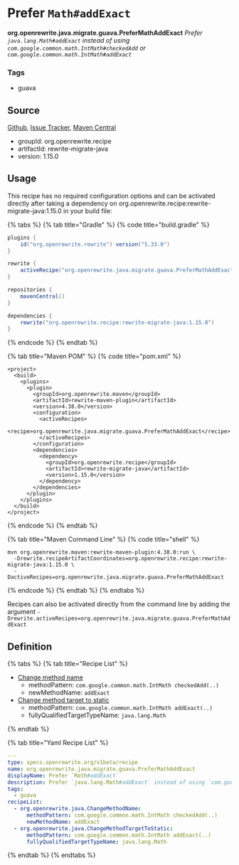 # Prefer `Math#addExact`

**org.openrewrite.java.migrate.guava.PreferMathAddExact**
_Prefer `java.lang.Math#addExact` instead of using `com.google.common.math.IntMath#checkedAdd` or `com.google.common.math.IntMath#addExact`_

### Tags

* guava

## Source

[Github](https://github.com/openrewrite/rewrite-migrate-java), [Issue Tracker](https://github.com/openrewrite/rewrite-migrate-java/issues), [Maven Central](https://search.maven.org/artifact/org.openrewrite.recipe/rewrite-migrate-java/1.15.0/jar)

* groupId: org.openrewrite.recipe
* artifactId: rewrite-migrate-java
* version: 1.15.0


## Usage

This recipe has no required configuration options and can be activated directly after taking a dependency on org.openrewrite.recipe:rewrite-migrate-java:1.15.0 in your build file:

{% tabs %}
{% tab title="Gradle" %}
{% code title="build.gradle" %}
```groovy
plugins {
    id("org.openrewrite.rewrite") version("5.33.0")
}

rewrite {
    activeRecipe("org.openrewrite.java.migrate.guava.PreferMathAddExact")
}

repositories {
    mavenCentral()
}

dependencies {
    rewrite("org.openrewrite.recipe:rewrite-migrate-java:1.15.0")
}
```
{% endcode %}
{% endtab %}

{% tab title="Maven POM" %}
{% code title="pom.xml" %}
```markup
<project>
  <build>
    <plugins>
      <plugin>
        <groupId>org.openrewrite.maven</groupId>
        <artifactId>rewrite-maven-plugin</artifactId>
        <version>4.38.0</version>
        <configuration>
          <activeRecipes>
            <recipe>org.openrewrite.java.migrate.guava.PreferMathAddExact</recipe>
          </activeRecipes>
        </configuration>
        <dependencies>
          <dependency>
            <groupId>org.openrewrite.recipe</groupId>
            <artifactId>rewrite-migrate-java</artifactId>
            <version>1.15.0</version>
          </dependency>
        </dependencies>
      </plugin>
    </plugins>
  </build>
</project>
```
{% endcode %}
{% endtab %}

{% tab title="Maven Command Line" %}
{% code title="shell" %}
```shell
mvn org.openrewrite.maven:rewrite-maven-plugin:4.38.0:run \
  -Drewrite.recipeArtifactCoordinates=org.openrewrite.recipe:rewrite-migrate-java:1.15.0 \
  -DactiveRecipes=org.openrewrite.java.migrate.guava.PreferMathAddExact
```
{% endcode %}
{% endtab %}
{% endtabs %}

Recipes can also be activated directly from the command line by adding the argument `-Drewrite.activeRecipes=org.openrewrite.java.migrate.guava.PreferMathAddExact`

## Definition

{% tabs %}
{% tab title="Recipe List" %}
* [Change method name](../../../java/changemethodname.md)
  * methodPattern: `com.google.common.math.IntMath checkedAdd(..)`
  * newMethodName: `addExact`
* [Change method target to static](../../../java/changemethodtargettostatic.md)
  * methodPattern: `com.google.common.math.IntMath addExact(..)`
  * fullyQualifiedTargetTypeName: `java.lang.Math`

{% endtab %}

{% tab title="Yaml Recipe List" %}
```yaml
---
type: specs.openrewrite.org/v1beta/recipe
name: org.openrewrite.java.migrate.guava.PreferMathAddExact
displayName: Prefer `Math#addExact`
description: Prefer `java.lang.Math#addExact` instead of using `com.google.common.math.IntMath#checkedAdd` or `com.google.common.math.IntMath#addExact`
tags:
  - guava
recipeList:
  - org.openrewrite.java.ChangeMethodName:
      methodPattern: com.google.common.math.IntMath checkedAdd(..)
      newMethodName: addExact
  - org.openrewrite.java.ChangeMethodTargetToStatic:
      methodPattern: com.google.common.math.IntMath addExact(..)
      fullyQualifiedTargetTypeName: java.lang.Math

```
{% endtab %}
{% endtabs %}
